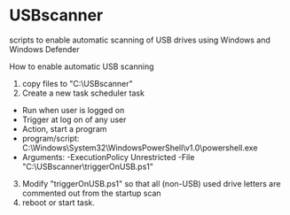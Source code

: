 # USBscanner
scripts to enable automatic scanning of USB drives using Windows and Windows Defender

How to enable automatic USB scanning
1. copy files to "C:\USBscanner"
2. Create a new task scheduler task
 - Run when user is logged on
 - Trigger at log on of any user
 - Action, start a program
 - program/script: C:\Windows\System32\WindowsPowerShell\v1.0\powershell.exe
 - Arguments: -ExecutionPolicy Unrestricted -File "C:\USBscanner\triggerOnUSB.ps1"
3. Modify "triggerOnUSB.ps1" so that all (non-USB) used drive letters are commented out from the startup scan
4. reboot or start task.
